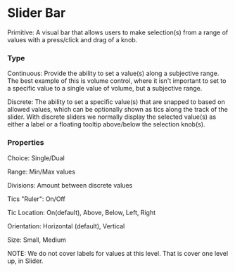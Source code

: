 # Slider Bar

Primitive: A visual bar that allows users to make selection(s) from a range of values with a press/click and drag of a knob.

### Type

Continuous: Provide the ability to set a value(s) along a subjective range.  The best example of this is volume control, where it isn't important to set to a specific value to a single value of volume, but a subjective range.

Discrete: The ability to set a specific value(s) that are snapped to based on allowed values, which can be optionally shown as tics along the track of the slider. With discrete sliders we normally display the selected value(s) as either a label or a floating tooltip above/below the selection knob(s).

### Properties

Choice: Single/Dual

Range: Min/Max values

Divisions: Amount between discrete values

Tics "Ruler": On/Off

Tic Location: On(default), Above, Below, Left, Right

Orientation: Horizontal (default), Vertical

Size: Small, Medium

NOTE: We do not cover labels for values at this level.  That is cover one level up, in Slider.